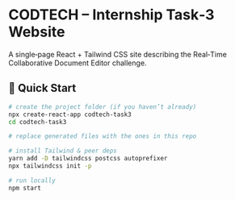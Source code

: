 # CODTECH – Internship Task‑3 Website

A single‑page React + Tailwind CSS site describing the Real‑Time Collaborative Document Editor challenge.

## 🚀 Quick Start
```bash
# create the project folder (if you haven’t already)
npx create-react-app codtech-task3
cd codtech-task3

# replace generated files with the ones in this repo

# install Tailwind & peer deps
yarn add -D tailwindcss postcss autoprefixer
npx tailwindcss init -p

# run locally
npm start